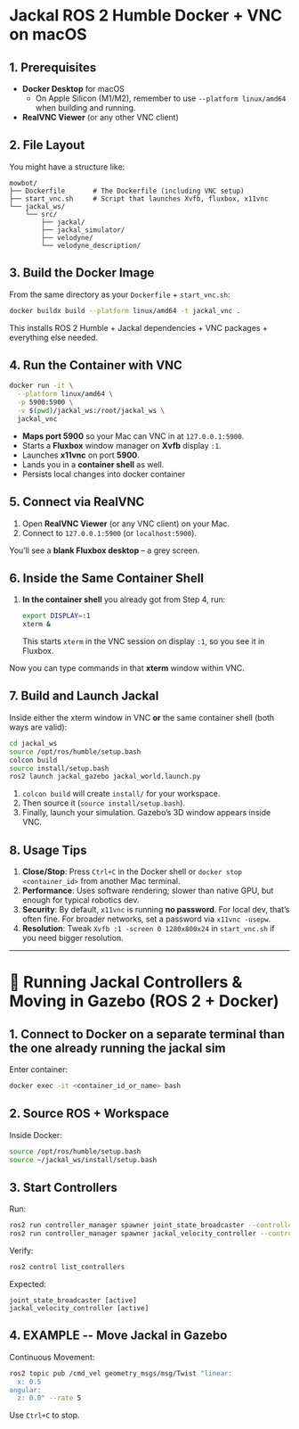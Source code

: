 # Jackal ROS 2 Humble Docker + VNC on macOS

## 1. Prerequisites

- **Docker Desktop** for macOS  
  - On Apple Silicon (M1/M2), remember to use `--platform linux/amd64` when building and running.
- **RealVNC Viewer** (or any other VNC client)

## 2. File Layout

You might have a structure like:

```
mowbot/
├── Dockerfile       # The Dockerfile (including VNC setup)
├── start_vnc.sh     # Script that launches Xvfb, fluxbox, x11vnc
└── jackal_ws/
    └── src/
        ├── jackal/
        ├── jackal_simulator/
        ├── velodyne/
        └── velodyne_description/
```

## 3. Build the Docker Image

From the same directory as your `Dockerfile` + `start_vnc.sh`:

```bash
docker buildx build --platform linux/amd64 -t jackal_vnc .
```

This installs ROS 2 Humble + Jackal dependencies + VNC packages + everything else needed.

## 4. Run the Container with VNC

```bash
docker run -it \
  --platform linux/amd64 \
  -p 5900:5900 \
  -v $(pwd)/jackal_ws:/root/jackal_ws \
  jackal_vnc
```

- **Maps port 5900** so your Mac can VNC in at `127.0.0.1:5900`.
- Starts a **Fluxbox** window manager on **Xvfb** display `:1`.
- Launches **x11vnc** on port **5900**.
- Lands you in a **container shell** as well.
- Persists local changes into docker container

## 5. Connect via RealVNC

1. Open **RealVNC Viewer** (or any VNC client) on your Mac.
2. Connect to `127.0.0.1:5900` (or `localhost:5900`).

You’ll see a **blank Fluxbox desktop** – a grey screen.

## 6. Inside the Same Container Shell

1. **In the container shell** you already got from Step 4, run:
   ```bash
   export DISPLAY=:1
   xterm &
   ```
   This starts `xterm` in the VNC session on display `:1`, so you see it in Fluxbox.

Now you can type commands in that **xterm** window within VNC.

## 7. Build and Launch Jackal

Inside either the xterm window in VNC **or** the same container shell (both ways are valid):

```bash
cd jackal_ws
source /opt/ros/humble/setup.bash
colcon build
source install/setup.bash
ros2 launch jackal_gazebo jackal_world.launch.py
```

1. `colcon build` will create `install/` for your workspace.
2. Then source it (`source install/setup.bash`).
3. Finally, launch your simulation. Gazebo’s 3D window appears inside VNC.

## 8. Usage Tips

1. **Close/Stop**: Press `Ctrl+C` in the Docker shell or `docker stop <container_id>` from another Mac terminal.
2. **Performance**: Uses software rendering; slower than native GPU, but enough for typical robotics dev.
3. **Security**: By default, `x11vnc` is running **no password**. For local dev, that’s often fine. For broader networks, set a password via `x11vnc -usepw`.
4. **Resolution**: Tweak `Xvfb :1 -screen 0 1280x800x24` in `start_vnc.sh` if you need bigger resolution.


-----


# 🚀 Running Jackal Controllers & Moving in Gazebo (ROS 2 + Docker)

## 1. Connect to Docker on a separate terminal than the one already running the jackal sim

Enter container:

```bash
docker exec -it <container_id_or_name> bash
```

## 2. Source ROS + Workspace

Inside Docker:

```bash
source /opt/ros/humble/setup.bash
source ~/jackal_ws/install/setup.bash
```

## 3. Start Controllers

Run:

```bash
ros2 run controller_manager spawner joint_state_broadcaster --controller-manager /controller_manager
ros2 run controller_manager spawner jackal_velocity_controller --controller-manager /controller_manager
```

Verify:

```bash
ros2 control list_controllers
```

Expected:
```
joint_state_broadcaster [active]
jackal_velocity_controller [active]
```

## 4. EXAMPLE -- Move Jackal in Gazebo

Continuous Movement:

```bash
ros2 topic pub /cmd_vel geometry_msgs/msg/Twist "linear:
  x: 0.5
angular:
  z: 0.0" --rate 5
```

Use `Ctrl+C` to stop.


